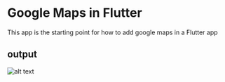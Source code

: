 # Google Maps in Flutter
This app is the starting point for how to add google maps in a Flutter app
## output
![alt text](https://drive.google.com/drive/folders/1075htJcRfF0c0bONATzg7j2Nz2OK43xA "Screenshot")
